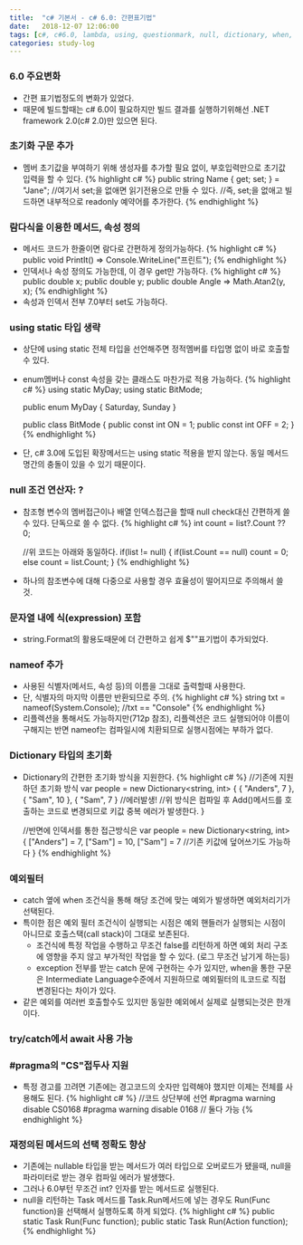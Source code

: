 ```yaml
---
title:  "c# 기본서 - c# 6.0: 간편표기법"
date:   2018-12-07 12:06:00
tags: [c#, c#6.0, lambda, using, questionmark, null, dictionary, when, task]
categories: study-log
---
```


### 6.0 주요변화
- 간편 표기법정도의 변화가 있었다.
- 때문에 빌드할때는 c# 6.0이 필요하지만 빌드 결과를 실행하기위해선 .NET framework 2.0(c# 2.0)만 있으면 된다.


### 초기화 구문 추가
- 멤버 초기값을 부여하기 위해 생성자를 추가할 필요 없이, 부호입력만으로 초기값 입력을 할 수 있다.
    {% highlight c# %}
    public string Name { get; set; } = "Jane";
    //여기서 set;을 없애면 읽기전용으로 만들 수 있다.
    //즉, set;을 없애고 빌드하면 내부적으로 readonly 예약어를 추가한다.
    {% endhighlight %}


### 람다식을 이용한 메서드, 속성 정의
- 메서드 코드가 한줄이면 람다로 간편하게 정의가능하다.
    {% highlight c# %}
    public void PrintIt() => Console.WriteLine("프린트");
    {% endhighlight %}
- 인덱서나 속성 정의도 가능한데, 이 경우 get만 가능하다.
    {% highlight c# %}
    public double x;
    public double y;
    public double Angle => Math.Atan2(y, x);
    {% endhighlight %}
- 속성과 인덱서 전부 7.0부터 set도 가능하다.

### using static 타입 생략
- 상단에 using static 전체 타입을 선언해주면 정적멤버를 타입명 없이 바로 호출할 수 있다.
- enum멤버나 const 속성을 갖는 클래스도 마찬가로 적용 가능하다.
    {% highlight c# %}
    using static MyDay;
    using static BitMode;

    public enum MyDay
    {
        Saturday, Sunday
    }

    public class BitMode
    {
        public const int ON = 1;
        public const int OFF = 2;
    }
    {% endhighlight %}
- 단, c# 3.0에 도입된 확장메서드는 using static 적용을 받지 않는다. 동일 메서드명간의 충돌이 있을 수 있기 때문이다.

### null 조건 연산자: ?
- 참조형 변수의 멤버접근이나 배열 인덱스접근을 할때 null check대신 간편하게 쓸 수 있다. 단독으로 쓸 수 없다.
    {% highlight c# %}
    int count = list?.Count ?? 0;

    //위 코드는 아래와 동일하다.
    if(list != null) {
        if(list.Count == null)
            count = 0;
        else
            count = list.Count;
    }
    {% endhighlight %}
- 하나의 참조변수에 대해 다중으로 사용할 경우 효율성이 떨어지므로 주의해서 쓸 것.

### 문자열 내에 식(expression) 포함
- string.Format의 활용도때문에 더 간편하고 쉽게 $""표기법이 추가되었다.


### nameof 추가
- 사용된 식별자(메서드, 속성 등)의 이름을 그대로 출력할때 사용한다.
- 단, 식별자의 마지막 이름만 반환되므로 주의.
    {% highlight c# %}
    string txt = nameof(System.Console);
    //txt == "Console"
    {% endhighlight %}
- 리플렉션을 통해서도 가능하지만(712p 참조), 리플렉션은 코드 실행되어야 이름이 구해지는 반면 nameof는 컴파일시에 치환되므로 실행시점에는 부하가 없다.

### Dictionary 타입의 초기화
- Dictionary의 간편한 초기화 방식을 지원한다.
    {% highlight c# %}
    //기존에 지원하던 초기화 방식
    var people = new Dictionary<string, int>
    {
        { "Anders", 7 },
        { "Sam", 10 },
        { "Sam", 7 } //에러발생!
        //위 방식은 컴파일 후 Add()메서드를 호출하는 코드로 변경되므로 키값 중복 에러가 발생한다.
    }

    //반면에 인덱서를 통한 접근방식은
    var people = new Dictionary<string, int>
    {
        ["Anders"] = 7,
        ["Sam"] = 10,
        ["Sam"] = 7 //기존 키값에 덮어쓰기도 가능하다
    }
    {% endhighlight %}

### 예외필터
- catch 옆에 when 조건식을 통해 해당 조건에 맞는 예외가 발생하면 예외처리기가 선택된다.
- 특이한 점은 예외 필터 조건식이 실행되는 시점은 예외 핸들러가 실행되는 시점이 아니므로 호출스택(call stack)이 그대로 보존된다.
    - 조건식에 특정 작업을 수행하고 무조건 false를 리턴하게 하면 예외 처리 구조에 영향을 주지 않고 부가적인 작업을 할 수 있다. (로그 무조건 남기게 하는등)
    - exception 전부를 받는 catch 문에 구현하는 수가 있지만, when을 통한 구문은 Intermediate Language수준에서 지원하므로 예외필터의 IL코드로 직접 변경된다는 차이가 있다.
- 같은 예외를 여러번 호출할수도 있지만 동일한 예외에서 실제로 실행되는것은 한개이다.

### try/catch에서 await 사용 가능

### #pragma의 "CS"접두사 지원
- 특정 경고를 끄려면 기존에는 경고코드의 숫자만 입력해야 했지만 이제는 전체를 사용해도 된다.
    {% highlight c# %}
    //코드 상단부에 선언
    #pragma warning disable CS0168
    #pragma warning disable 0168
    // 둘다 가능
    {% endhighlight %}

### 재정의된 메서드의 선택 정확도 향상
- 기존에는 nullable 타입을 받는 메서드가 여러 타입으로 오버로드가 됐을때, null을 파라미터로 받는 경우 컴파일 에러가 발생했다.
- 그러나 6.0부턴 무조건 int? 인자를 받는 메서드로 실행된다.
- null을 리턴하는 Task 메서드를 Task.Run메서드에 넣는 경우도 Run(Func<Task> function)을 선택해서 실행하도록 하게 되었다.
    {% highlight c# %}
    public static Task Run(Func<Task> function);
    public static Task Run(Action function);
    {% endhighlight %}